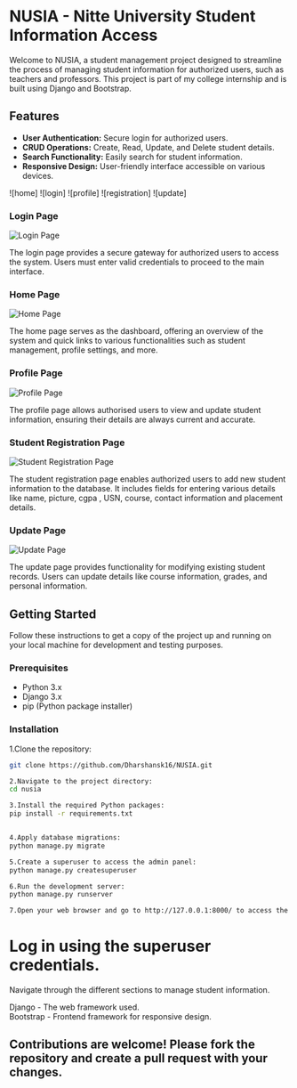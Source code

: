 # NUSIA - Nitte University Student Information Access

Welcome to NUSIA, a student management project designed to streamline the process of managing student information for authorized users, such as teachers and professors. This project is part of my college internship and is built using Django and Bootstrap.

## Features

- **User Authentication:** Secure login for authorized users.
- **CRUD Operations:** Create, Read, Update, and Delete student details.
- **Search Functionality:** Easily search for student information.
- **Responsive Design:** User-friendly interface accessible on various devices.

![home]
![login]
![profile]
![registration]
![update]



### Login Page
![Login Page](https://github.com/Dharshansk16/NUSIA/assets/142658700/de6c4c20-9696-410a-abc5-8fce4038f6d2)

The login page provides a secure gateway for authorized users to access the system. Users must enter valid credentials to proceed to the main interface.

### Home Page
![Home Page](https://github.com/Dharshansk16/NUSIA/assets/142658700/fe087b82-d9c0-4ddd-b2d5-a94d28d7fcca)

The home page serves as the dashboard, offering an overview of the system and quick links to various functionalities such as student management, profile settings, and more.

### Profile Page
![Profile Page](https://github.com/Dharshansk16/NUSIA/assets/142658700/9edacda9-919b-452c-9271-90ea0793feb5)

The profile page allows authorised users to view and update student information, ensuring their details are always current and accurate.

### Student Registration Page
![Student Registration Page](https://github.com/Dharshansk16/NUSIA/assets/142658700/2b056219-f7d1-41bc-a984-64f13207e002)

The student registration page enables authorized users to add new student information to the database. It includes fields for entering various details like name, picture, cgpa , USN, course, contact information and placement details.

### Update Page
![Update Page](https://github.com/Dharshansk16/NUSIA/assets/142658700/2b056219-f7d1-41bc-a984-64f13207e002)

The update page provides functionality for modifying existing student records. Users can update details like course information, grades, and personal information.

## Getting Started

Follow these instructions to get a copy of the project up and running on your local machine for development and testing purposes.

### Prerequisites

- Python 3.x
- Django 3.x
- pip (Python package installer)

### Installation

 1.Clone the repository:
   ```sh
   git clone https://github.com/Dharshansk16/NUSIA.git

2.Navigate to the project directory:
cd nusia

3.Install the required Python packages:
pip install -r requirements.txt


4.Apply database migrations:
python manage.py migrate

5.Create a superuser to access the admin panel:
python manage.py createsuperuser

6.Run the development server:
python manage.py runserver

7.Open your web browser and go to http://127.0.0.1:8000/ to access the application.
```

# Log in using the superuser credentials.<br>
Navigate through the different sections to manage student information.<br>

Django - The web framework used.<br>
Bootstrap - Frontend framework for responsive design.<br>


## Contributions are welcome! Please fork the repository and create a pull request with your changes.



